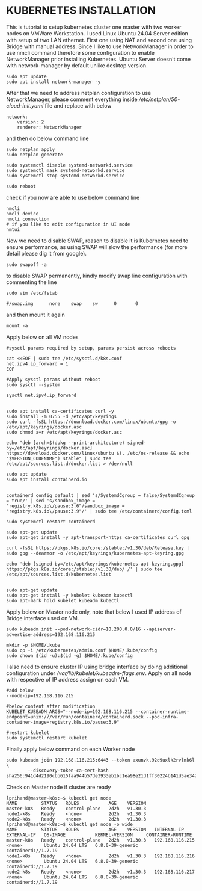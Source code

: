 # KUBERNETES INSTALLATION 

This is tutorial to setup kubernetes cluster one master with two worker nodes on VMWare Workstation. I used Linux Ubuntu 24.04 Server edition with setup of two LAN ethernet. First one using NAT and second one using Bridge with manual address. 
Since I like to use NetworkManager in order to use nmcli command therefore some configuration to enable NetworkManager prior installing Kubernetes. Ubuntu Server doesn't come with network-manager by default unlike desktop version.

```
sudo apt update
sudo apt install network-manager -y
```

After that we need to address netplan configuration to use NetworkManager, please comment everything inside */etc/netplan/50-cloud-init.yaml* file and replace with below

```
network:
    version: 2
    renderer: NetworkManager
```

and then do below command line 

```
sudo netplan apply
sudo netplan generate

sudo systemctl disable systemd-networkd.service
sudo systemctl mask systemd-networkd.service
sudo systemctl stop systemd-networkd.service

sudo reboot 
```

check if you now are able to use below command line 

```
nmcli 
nmcli device
nmcli connection
# if you like to edit configuration in UI mode
nmtui 
```

Now we need to disable SWAP, reason to disable it is Kubernetes need to ensure performance, as using SWAP will slow the performance (for more detail please dig it from google). 

```
sudo swapoff -a
```

to disable SWAP permanently, kindly modify swap line configuration with commenting the line 

```
sudo vim /etc/fstab

#/swap.img      none    swap    sw      0       0
```

and then mount it again 

```
mount -a
```
Apply below on all VM nodes

```
#sysctl params required by setup, params persist across reboots

cat <<EOF | sudo tee /etc/sysctl.d/k8s.conf
net.ipv4.ip_forward = 1
EOF

#Apply sysctl params without reboot
sudo sysctl --system

sysctl net.ipv4.ip_forward


sudo apt install ca-certificates curl -y
sudo install -m 0755 -d /etc/apt/keyrings
sudo curl -fsSL https://download.docker.com/linux/ubuntu/gpg -o /etc/apt/keyrings/docker.asc
sudo chmod a+r /etc/apt/keyrings/docker.asc

echo "deb [arch=$(dpkg --print-architecture) signed-by=/etc/apt/keyrings/docker.asc] https://download.docker.com/linux/ubuntu $(. /etc/os-release && echo "$VERSION_CODENAME") stable" | sudo tee /etc/apt/sources.list.d/docker.list > /dev/null

sudo apt update
sudo apt install containerd.io


containerd config default | sed 's/SystemdCgroup = false/SystemdCgroup = true/' | sed 's/sandbox_image = "registry.k8s.io\/pause:3.6"/sandbox_image = "registry.k8s.io\/pause:3.9"/' | sudo tee /etc/containerd/config.toml

sudo systemctl restart containerd

sudo apt-get update
sudo apt-get install -y apt-transport-https ca-certificates curl gpg

curl -fsSL https://pkgs.k8s.io/core:/stable:/v1.30/deb/Release.key | sudo gpg --dearmor -o /etc/apt/keyrings/kubernetes-apt-keyring.gpg

echo 'deb [signed-by=/etc/apt/keyrings/kubernetes-apt-keyring.gpg] https://pkgs.k8s.io/core:/stable:/v1.30/deb/ /' | sudo tee /etc/apt/sources.list.d/kubernetes.list


sudo apt-get update
sudo apt-get install -y kubelet kubeadm kubectl
sudo apt-mark hold kubelet kubeadm kubectl
```

Apply below on Master node only, note that below I used IP address of Bridge interface used on VM. 

```
sudo kubeadm init --pod-network-cidr=10.200.0.0/16 --apiserver-advertise-address=192.168.116.215 

mkdir -p $HOME/.kube
sudo cp -i /etc/kubernetes/admin.conf $HOME/.kube/config
sudo chown $(id -u):$(id -g) $HOME/.kube/config
```

I also need to ensure cluster IP using bridge interface by doing additional configuration under */var/lib/kubelet/kubeadm-flags.env*. Apply on all node with respective of IP address assign on each VM.

```
#add below
--node-ip=192.168.116.215

#below content after modification
KUBELET_KUBEADM_ARGS="--node-ip=192.168.116.215 --container-runtime-endpoint=unix:///var/run/containerd/containerd.sock --pod-infra-container-image=registry.k8s.io/pause:3.9"

#restart kubelet
sudo systemctl restart kubelet
```

Finally apply below command on each Worker node
```
sudo kubeadm join 192.168.116.215:6443 --token axunvk.92d9uxlk2rvlmk6l \
        --discovery-token-ca-cert-hash sha256:941d4d2190cbb615faa944b57de3933eb1bc1ea98e21d1ff30224b141d5ae342 

```

Check on Master node if cluster are ready

```
lprihand@master-k8s:~$ kubectl get node 
NAME         STATUS   ROLES           AGE    VERSION
master-k8s   Ready    control-plane   2d2h   v1.30.3
node1-k8s    Ready    <none>          2d2h   v1.30.3
node2-k8s    Ready    <none>          2d2h   v1.30.3
lprihand@master-k8s:~$ kubectl get node -o wide
NAME         STATUS   ROLES           AGE    VERSION   INTERNAL-IP       EXTERNAL-IP   OS-IMAGE           KERNEL-VERSION     CONTAINER-RUNTIME
master-k8s   Ready    control-plane   2d2h   v1.30.3   192.168.116.215   <none>        Ubuntu 24.04 LTS   6.8.0-39-generic   containerd://1.7.19
node1-k8s    Ready    <none>          2d2h   v1.30.3   192.168.116.216   <none>        Ubuntu 24.04 LTS   6.8.0-39-generic   containerd://1.7.19
node2-k8s    Ready    <none>          2d2h   v1.30.3   192.168.116.217   <none>        Ubuntu 24.04 LTS   6.8.0-39-generic   containerd://1.7.19
```
